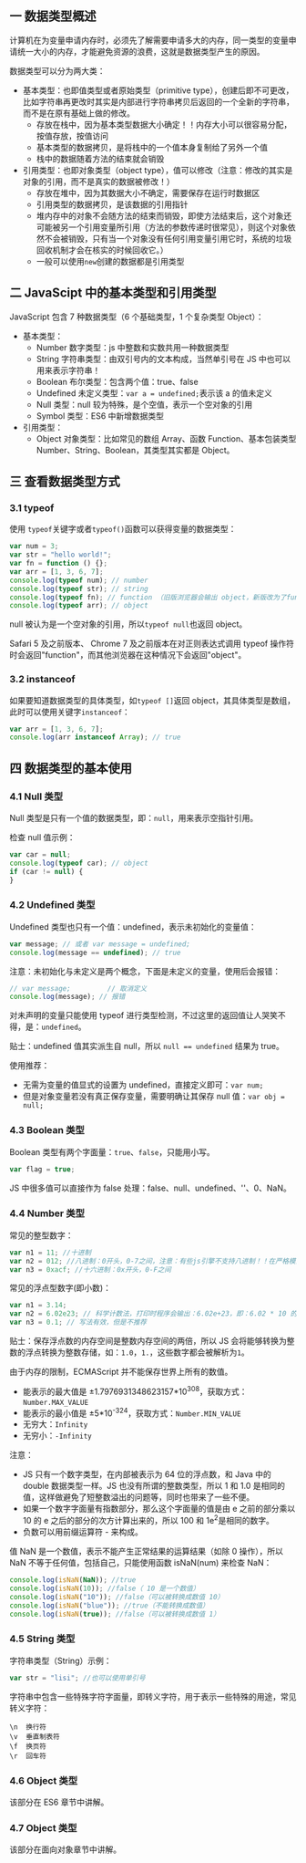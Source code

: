 ## 一 数据类型概述

计算机在为变量申请内存时，必须先了解需要申请多大的内存，同一类型的变量申请统一大小的内存，才能避免资源的浪费，这就是数据类型产生的原因。

数据类型可以分为两大类：

- 基本类型：也即值类型或者原始类型（primitive type），创建后即不可更改，比如字符串再更改时其实是内部进行字符串拷贝后返回的一个全新的字符串，而不是在原有基础上做的修改。
  - 存放在栈中，因为基本类型数据大小确定！！内存大小可以很容易分配，按值存放，按值访问
  - 基本类型的数据拷贝，是将栈中的一个值本身复制给了另外一个值
  - 栈中的数据随着方法的结束就会销毁
- 引用类型：也即对象类型（object type），值可以修改（注意：修改的其实是对象的引用，而不是真实的数据被修改！）
  - 存放在堆中，因为其数据大小不确定，需要保存在运行时数据区
  - 引用类型的数据拷贝，是该数据的引用指针
  - 堆内存中的对象不会随方法的结束而销毁，即使方法结束后，这个对象还可能被另一个引用变量所引用（方法的参数传递时很常见），则这个对象依然不会被销毁，只有当一个对象没有任何引用变量引用它时，系统的垃圾回收机制才会在核实的时候回收它。）
  - 一般可以使用`new`创建的数据都是引用类型

## 二 JavaScipt 中的基本类型和引用类型

JavaScript 包含 7 种数据类型（6 个基础类型，1 个复杂类型 Object）：

- 基本类型：
  - Number 数字类型：js 中整数和实数共用一种数据类型
  - String 字符串类型：由双引号内的文本构成，当然单引号在 JS 中也可以用来表示字符串！
  - Boolean 布尔类型：包含两个值：true、false
  - Undefined 未定义类型：`var a = undefined;`表示该 a 的值未定义
  - Null 类型：null 较为特殊，是个空值，表示一个空对象的引用
  - Symbol 类型：ES6 中新增数据类型
- 引用类型：
  - Object 对象类型：比如常见的数组 Array、函数 Function、基本包装类型 Number、String、Boolean，其类型其实都是 Object。

## 三 查看数据类型方式

### 3.1 typeof

使用 `typeof`关键字或者`typeof()`函数可以获得变量的数据类型：

```js
var num = 3;
var str = "hello world!";
var fn = function () {};
var arr = [1, 3, 6, 7];
console.log(typeof num); // number
console.log(typeof str); // string
console.log(typeof fn); // function （旧版浏览器会输出 object，新版改为了function）
console.log(typeof arr); // object
```

null 被认为是一个空对象的引用，所以`typeof null`也返回 object。

Safari 5 及之前版本、 Chrome 7 及之前版本在对正则表达式调用 typeof 操作符时会返回"function"，而其他浏览器在这种情况下会返回"object"。

### 3.2 instanceof

如果要知道数据类型的具体类型，如`typeof []`返回 object，其具体类型是数组，此时可以使用关键字`instanceof`：

```js
var arr = [1, 3, 6, 7];
console.log(arr instanceof Array); // true
```

## 四 数据类型的基本使用

### 4.1 Null 类型

Null 类型是只有一个值的数据类型，即：`null`，用来表示空指针引用。

检查 null 值示例：

```js
var car = null;
console.log(typeof car); // object
if (car != null) {
}
```

### 4.2 Undefined 类型

Undefined 类型也只有一个值：undefined，表示未初始化的变量值：

```js
var message; // 或者 var message = undefined;
console.log(message == undefined); // true
```

注意：未初始化与未定义是两个概念，下面是未定义的变量，使用后会报错：

```js
// var message;         // 取消定义
console.log(message); // 报错
```

对未声明的变量只能使用 typeof 进行类型检测，不过这里的返回值让人哭笑不得，是：`undefined`。

贴士：undefined 值其实派生自 null，所以 `null == undefined` 结果为 true。

使用推荐：

- 无需为变量的值显式的设置为 undefined，直接定义即可：`var num;`
- 但是对象变量若没有真正保存变量，需要明确让其保存 null 值：`var obj = null;`

### 4.3 Boolean 类型

Boolean 类型有两个字面量：`true`、`false`，只能用小写。

```js
var flag = true;
```

JS 中很多值可以直接作为 false 处理：false、null、undefined、''、0、NaN。

### 4.4 Number 类型

常见的整型数字：

```js
var n1 = 11; //十进制
var n2 = 012; //八进制：0开头，0-7之间，注意：有些js引擎不支持八进制！！在严格模式下，八进制也是被禁止的！
var n3 = 0xacf; //十六进制：0x开头，0-F之间
```

常见的浮点型数字(即小数)：

```js
var n1 = 3.14;
var n2 = 6.02e23; // 科学计数法，打印时程序会输出：6.02e+23，即：6.02 * 10 的23次方
var n3 = 0.1; // 写法有效，但是不推荐
```

贴士：保存浮点数的内存空间是整数内存空间的两倍，所以 JS 会将能够转换为整数的浮点转换为整数存储，如：`1.0`，`1.`，这些数字都会被解析为`1`。

由于内存的限制，ECMAScript 并不能保存世界上所有的数值。

- 能表示的最大值是 ±1.7976931348623157\*10<sup>308</sup>，获取方式：`Number.MAX_VALUE`
- 能表示的最小值是 ±5\*10<sup>-324</sup>，获取方式：`Number.MIN_VALUE`
- 无穷大：`Infinity`
- 无穷小：`-Infinity`

注意：

- JS 只有一个数字类型，在内部被表示为 64 位的浮点数，和 Java 中的 double 数据类型一样。JS 也没有所谓的整数类型，所以 1 和 1.0 是相同的值，这样做避免了短整数溢出的问题等，同时也带来了一些不便。
- 如果一个数字字面量有指数部分，那么这个字面量的值是由 e 之前的部分乘以 10 的 e 之后的部分的次方计算出来的，所以 100 和 1e<sup>2</sup>是相同的数字。
- 负数可以用前缀运算符 - 来构成。

值 NaN 是一个数值，表示不能产生正常结果的运算结果（如除 0 操作），所以 NaN 不等于任何值，包括自己，只能使用函数 isNaN(num) 来检查 NaN：

```js
console.log(isNaN(NaN)); //true
console.log(isNaN(10)); //false（ 10 是一个数值）
console.log(isNaN("10")); //false（可以被转换成数值 10）
console.log(isNaN("blue")); //true（不能转换成数值）
console.log(isNaN(true)); //false（可以被转换成数值 1）
```

### 4.5 String 类型

字符串类型（String）示例：

```js
var str = "lisi"; //也可以使用单引号
```

字符串中包含一些特殊字符字面量，即转义字符，用于表示一些特殊的用途，常见转义字符：

```
\n  换行符
\v  垂直制表符
\f  换页符
\r  回车符
```

### 4.6 Object 类型

该部分在 ES6 章节中讲解。

### 4.7 Object 类型

该部分在面向对象章节中讲解。
